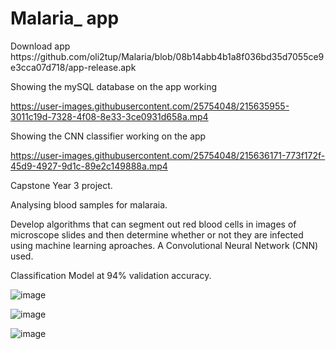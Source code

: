 # Malaria_ app

<p>Download app https://github.com/oli2tup/Malaria/blob/08b14abb4b1a8f036bd35d7055ce9e3cca07d718/app-release.apk</p>

<p>Showing the mySQL database on the app working</p>

https://user-images.githubusercontent.com/25754048/215635955-3011c19d-7328-4f08-8e33-3ce0931d658a.mp4
<p>Showing the CNN classifier working on the app</p>

https://user-images.githubusercontent.com/25754048/215636171-773f172f-45d9-4927-9d1c-89e2c149888a.mp4


<p>Capstone Year 3 project.</p>
Analysing blood samples for malaraia. 

Develop algorithms that can segment out red blood cells in images of microscope slides and then determine whether or not they are infected using machine learning aproaches.
A Convolutional Neural Network (CNN) used.

Classification Model at 94% validation accuracy.

![image](https://user-images.githubusercontent.com/25754048/142043584-40cb606a-e9f4-40d4-9099-a2c2cda3f4a6.png)

![image](https://user-images.githubusercontent.com/25754048/142043618-5e335372-21cb-4670-b486-c9b3b12164ea.png)

![image](https://user-images.githubusercontent.com/25754048/142043647-bfd77182-2720-4bd5-95f2-ca7efab6559f.png)
